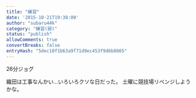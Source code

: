 ```yaml
---
title: "練習"
date: '2015-10-21T19:38:00'
author: "subaru44k"
category: "練習(弱)"
status: "publish"
allowComments: true
convertBreaks: false
entryHash: "5dec10f1b63a9f71d9ec453f9d6b8865"
---
```

26分ジョグ

織田は工事なんかい…いろいろクソな日だった。
土曜に競技場リベンジしようかな。
